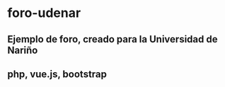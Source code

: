 # foro-udenar

## Ejemplo de foro, creado para la Universidad de Nariño


## php, vue.js, bootstrap
